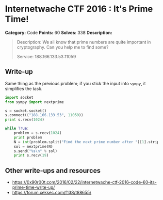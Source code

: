 # Internetwache CTF 2016 : It's Prime Time!

**Category:** Code
**Points:** 60
**Solves:** 338
**Description:**

> Description: We all know that prime numbers are quite important in cryptography. Can you help me to find some?
> 
> 
> Service: 188.166.133.53:11059


## Write-up

Same thing as the previous problem; if you stick the input into `sympy`, it simplifies the task.

```python
import socket
from sympy import nextprime

s = socket.socket()
s.connect(("188.166.133.53", 11059))
print s.recv(1024)

while True:
	problem = s.recv(1024)
	print problem
	N = int(problem.split("Find the next prime number after ")[1].strip(":\n"))
	sol = nextprime(N)
	s.send("%s\n" % sol)
	print s.recv(19)
```

## Other write-ups and resources

* <https://0x90r00t.com/2016/02/22/internetwache-ctf-2016-code-60-its-prime-time-write-up/>
* <https://forum.xeksec.com/f138/t88655/>

